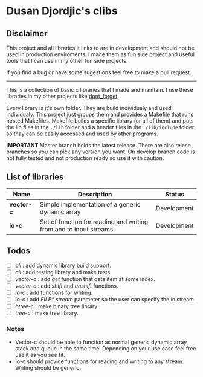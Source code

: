 # Dusan Djordjic's clibs

## Disclaimer

This project and all libraries it links to are in development and should not be used in production enviroments. I made them as fun side project and useful tools that I can use in my other fun side projects. 

If you find a bug or have some sugestions feel free to make a pull request.

<hr>

This is a collection of basic c libraries that I made and maintain. I use these libraries in my other projects like [dont_forget](https://github.com/DusanDjordjic/dont-forget). 

Every library is it's own folder. They are build individualy and used individualy. This project just groups them and provides a Makefile that runs nested Makefiles. Makefile builds a specific library (or all of them) and puts the lib files in the `./lib` folder and a header files in the `./lib/include` folder so thay can be easily accessed and used by other programs.

**IMPORTANT** Master branch holds the latest release. There are also relese branches so you can pick any version you want. On develop branch code is not fully tested and not production ready so use it with caution. 

## List of libraries

| Name         | Description                                                         | Status        |
| ------------ | ------------------------------------------------------------------- | ------------- |
| **vector-c** | Simple implementation of a generic dynamic array                    | Development   |
| **io-c**     | Set of function for reading and writing from and to input streams   | Development   |

## Todos 
- [ ] *all* : add dynamic library build support.
- [ ] *all* : add testing library and make tests.
- [ ] *vector-c* : add *get* function that gets item at some index.
- [ ] *vector-c* : add *shift* and *unshift* functions.
- [ ] *io-c* : add functions for writing.
- [ ] *io-c* : add *FILE\* stream* parameter so the user can specify the io stream.
- [ ] *btree-c* : make binary tree library.
- [ ] *tree-c* : make tree library.

### Notes 

- Vector-c should be able to function as normal generic dynamic array, stack and queue in the same time. Depending on your use case feel free use it as you see fit. 
- Io-c should provide functions for reading and writing to any stream. Writing should be generic.

